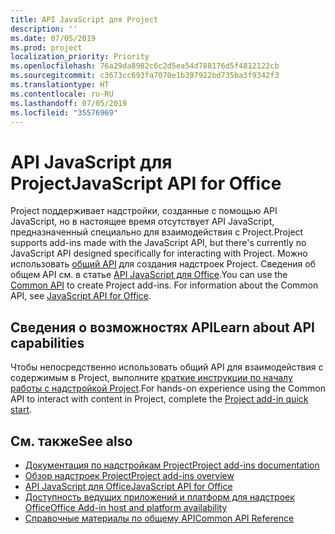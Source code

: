 ```yaml
---
title: API JavaScript для Project
description: ''
ms.date: 07/05/2019
ms.prod: project
localization_priority: Priority
ms.openlocfilehash: 76a29da8982c6c2d5ea54d788176d5f4812122cb
ms.sourcegitcommit: c3673cc693fa7070e1b397922bd735ba3f9342f3
ms.translationtype: HT
ms.contentlocale: ru-RU
ms.lasthandoff: 07/05/2019
ms.locfileid: "35576969"
---
```

# <a name="javascript-api-for-project"></a><span data-ttu-id="f71d3-102">API JavaScript для Project</span><span class="sxs-lookup"><span data-stu-id="f71d3-102">JavaScript API for Office</span></span>

<span data-ttu-id="f71d3-103">Project поддерживает надстройки, созданные с помощью API JavaScript, но в настоящее время отсутствует API JavaScript, предназначенный специально для взаимодействия с Project.</span><span class="sxs-lookup"><span data-stu-id="f71d3-103">Project supports add-ins made with the JavaScript API, but there's currently no JavaScript API designed specifically for interacting with Project.</span></span> <span data-ttu-id="f71d3-104">Можно использовать [общий API](/javascript/api/office) для создания надстроек Project. Сведения об общем API см. в статье [API JavaScript для Office](../javascript-api-for-office.md).</span><span class="sxs-lookup"><span data-stu-id="f71d3-104">You can use the [Common API](/javascript/api/office) to create Project add-ins. For information about the Common API, see [JavaScript API for Office](../javascript-api-for-office.md).</span></span> 

## <a name="learn-about-api-capabilities"></a><span data-ttu-id="f71d3-105">Сведения о возможностях API</span><span class="sxs-lookup"><span data-stu-id="f71d3-105">Learn about API capabilities</span></span>

<span data-ttu-id="f71d3-106">Чтобы непосредственно использовать общий API для взаимодействия с содержимым в Project, выполните [краткие инструкции по началу работы с надстройкой Project](../../quickstarts/project-quickstart.md).</span><span class="sxs-lookup"><span data-stu-id="f71d3-106">For hands-on experience using the Common API to interact with content in Project, complete the [Project add-in quick start](../../quickstarts/project-quickstart.md).</span></span> 

## <a name="see-also"></a><span data-ttu-id="f71d3-107">См. также</span><span class="sxs-lookup"><span data-stu-id="f71d3-107">See also</span></span>

- [<span data-ttu-id="f71d3-108">Документация по надстройкам Project</span><span class="sxs-lookup"><span data-stu-id="f71d3-108">Project add-ins documentation</span></span>](../../project/index.md)
- [<span data-ttu-id="f71d3-109">Обзор надстроек Project</span><span class="sxs-lookup"><span data-stu-id="f71d3-109">Project add-ins overview</span></span>](../../project/project-add-ins.md)
- [<span data-ttu-id="f71d3-110">API JavaScript для Office</span><span class="sxs-lookup"><span data-stu-id="f71d3-110">JavaScript API for Office</span></span>](../javascript-api-for-office.md)
- [<span data-ttu-id="f71d3-111">Доступность ведущих приложений и платформ для надстроек Office</span><span class="sxs-lookup"><span data-stu-id="f71d3-111">Office Add-in host and platform availability</span></span>](../../overview/office-add-in-availability.md)
- [<span data-ttu-id="f71d3-112">Справочные материалы по общему API</span><span class="sxs-lookup"><span data-stu-id="f71d3-112">Common API Reference</span></span>](/javascript/api/office)